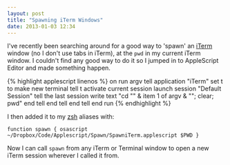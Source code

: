 ```yaml
---
layout: post
title: "Spawning iTerm Windows"
date: 2013-01-03 12:34
---
```


I've recently been searching around for a good way to 'spawn' an [iTerm](http://www.iterm2.com/) window (no I don't use tabs in iTerm), at the `pwd` in my current iTerm window. I couldn't find any good way to do it so I jumped in to AppleScript Editor and made something happen.

{% highlight applescript linenos %}
on run argv
	tell application "iTerm"
		set t to make new terminal
		tell t
			activate current session
			launch session "Default Session"
			tell the last session
				write text "cd \"" & item 1 of argv & "\"; clear; pwd"
			end tell
		end tell
	end tell
end run
{% endhighlight %}

I then added it to my [zsh](http://www.zsh.org/) aliases with:

`function spawn { osascript ~/Dropbox/Code/Applescript/Spawn/SpawniTerm.applescript $PWD }`

Now I can call `spawn` from any iTerm or Terminal window to open a new iTerm session wherever I called it from.
